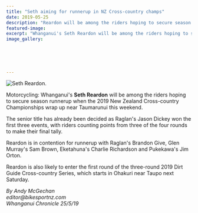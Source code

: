 ```yaml
---
title: "Seth aiming for runnerup in NZ Cross-country champs"
date: 2019-05-25
description: "Reardon will be among the riders hoping to secure season runnerup when the 2019 NZ Cross-country Champs wrap up..."
featured-image: 
excerpt: "Whanganui's Seth Reardon will be among the riders hoping to secure season runnerup when the 2019 NZ Cross-country Championships wrap up near Taumarunui this weekend."
image_gallery:
	
	
	
	
	
---
```


<p><img src="https://www.nzherald.co.nz/resizer/2EBo_-jwuN6NJmF1enJJo9SZZls=/620x349/smart/filters:quality(70)/arc-anglerfish-syd-prod-nzme.s3.amazonaws.com/public/FPTAO7FKMBHGLE2UCLBD5YRERQ.jpg" alt="Seth Reardon." /></p>
<p>Motorcycling: Whanganui's <strong>Seth Reardon</strong> will be among the riders hoping to secure season runnerup when the 2019 New Zealand Cross-country Championships wrap up near Taumarunui this weekend.</p>
<p>The senior title has already been decided as Raglan's Jason Dickey won the first three events, with riders counting points from three of the four rounds to make their final tally.</p>
<p>Reardon is in contention for runnerup with Raglan's Brandon Give, Glen Murray's Sam Brown, Eketahuna's Charlie Richardson and Pukekawa's Jim Orton.</p>
<p>Reardon is also likely to enter the first round of the three-round 2019 Dirt Guide Cross-country Series, which starts in Ohakuri near Taupo next Saturday.</p>
<p><em>By Andy McGechan<br /><span>editor@bikesportnz.com</span></em><br /><em>Whanganui Chronicle 25/5/19</em></p>


